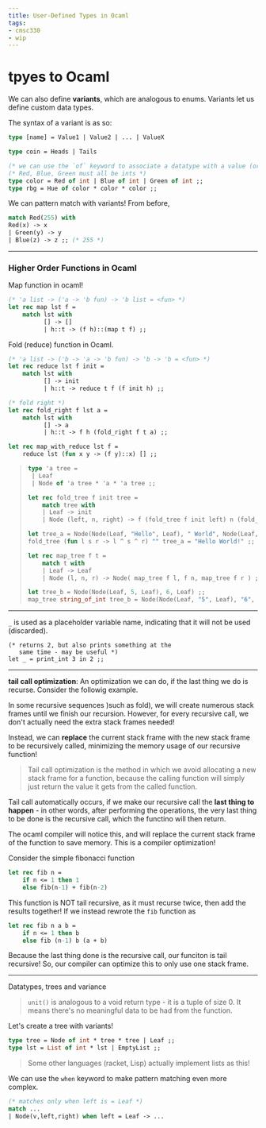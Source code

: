 ```yaml
---
title: User-Defined Types in Ocaml
tags:
- cmsc330
- wip
---
```


# tpyes to Ocaml

We can also define **variants**, which are analogous to enums. Variants let us define custom data types.

The syntax of a variant is as so:
```ocaml
type [name] = Value1 | Value2 | ... | ValueX

type coin = Heads | Tails

(* we can use the `of` keyword to associate a datatype with a value (or range of values)! *)
(* Red, Blue, Green must all be ints *)
type color = Red of int | Blue of int | Green of int ;;
type rbg = Hue of color * color * color ;;
```

We can pattern match with variants! From before,
```ocaml
match Red(255) with
Red(x) -> x
| Green(y) -> y
| Blue(z) -> z ;; (* 255 *)
```

---

### Higher Order Functions in Ocaml
Map function in ocaml!
```ocaml
(* 'a list -> ('a -> 'b fun) -> 'b list = <fun> *)
let rec map lst f = 
    match lst with
          [] -> [] 
          | h::t -> (f h)::(map t f) ;;
```

Fold (reduce) function in Ocaml.
```ocaml
(* 'a list -> ('b -> 'a -> 'b fun) -> 'b -> 'b = <fun> *)
let rec reduce lst f init =
    match lst with
          [] -> init 
          | h::t -> reduce t f (f init h) ;;

(* fold right *)
let rec fold_right f lst a =
    match lst with
          [] -> a
          | h::t -> f h (fold_right f t a) ;;

let rec map_with_reduce lst f = 
    reduce lst (fun x y -> (f y)::x) [] ;;
```

> ```ocaml
> type 'a tree =
>  | Leaf
>  | Node of 'a tree * 'a * 'a tree ;;
>
> let rec fold_tree f init tree = 
>     match tree with
>     | Leaf -> init
>     | Node (left, n, right) -> f (fold_tree f init left) n (fold_tree f init right) ;;
>
> let tree_a = Node(Node(Leaf, "Hello", Leaf), " World", Node(Leaf, "!", Leaf)) ;;
> fold_tree (fun l s r -> l ^ s ^ r) "" tree_a = "Hello World!" ;;
>
> let rec map_tree f t =
>     match t with
>     | Leaf -> Leaf
>     | Node (l, n, r) -> Node( map_tree f l, f n, map_tree f r ) ;;
>
> let tree_b = Node(Node(Leaf, 5, Leaf), 6, Leaf) ;;
> map_tree string_of_int tree_b = Node(Node(Leaf, "5", Leaf), "6", Leaf) ;;
> ```

---

`_` is used as a placeholder variable name, indicating that it will not be used (discarded).

```
(* returns 2, but also prints something at the
   same time - may be useful *)
let _ = print_int 3 in 2 ;;
```

---

**tail call optimization**: An optimization we can do, if the last thing we do is recurse. Consider the followig example.

In some recursive sequences )such as fold), we will create numerous stack frames until we finish our recursion. However, for every recursive call, we don't actually need the extra stack frames needed!

Instead, we can **replace** the current stack frame with the new stack frame to be recursively called, minimizing the memory usage of our recursive function!
> Tail call optimization is the method in which we avoid allocating a new stack frame for a function, because the calling function will simply just return the value it gets from the called function.

Tail call automatically occurs, if we make our recursive call the **last thing to happen** - in other words, after performing the operations, the very last thing to be done is the recursive call, which the functino will then return.

The ocaml compiler will notice this, and will replace the current stack frame of the function to save memory. This is a compiler optimization!

Consider the simple fibonacci function
```ocaml
let rec fib n =
    if n <= 1 then 1
    else fib(n-1) + fib(n-2)
```

This function is NOT tail recursive, as it must recurse twice, then add the results together! If we instead rewrote the `fib` function as
```ocaml
let rec fib n a b =
    if n <= 1 then b
    else fib (n-1) b (a + b)
```

Because the last thing done is the recursive call, our funciton is tail recursive! So, our compiler can optimize this to only use one stack frame.

---

Datatypes, trees and variance
> `unit()` is analogous to a void return type - it is a tuple of size 0. It means there's no meaningful data to be had from the function.

Let's create a tree with variants!

```ocaml
type tree = Node of int * tree * tree | Leaf ;;
type lst = List of int * lst | EmptyList ;;
```
> Some other languages (racket, Lisp) actually implement lists as this!

We can use the `when` keyword to make pattern matching even more complex.
```ocaml
(* matches only when left is = Leaf *)
match ...
| Node(v,left,right) when left = Leaf -> ...
```

